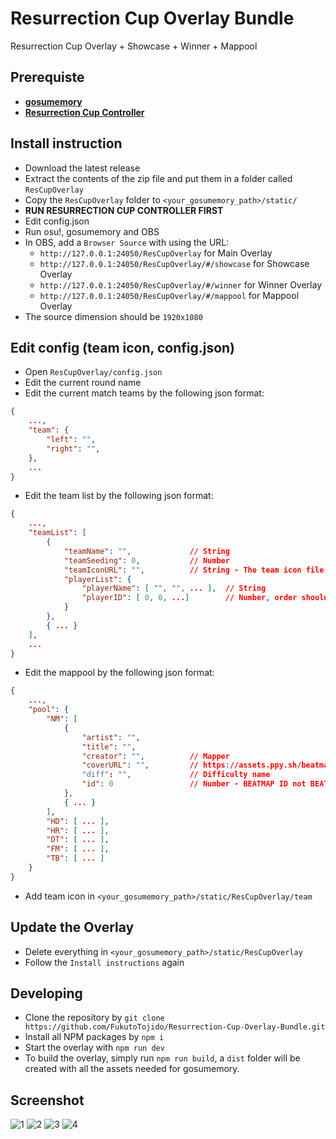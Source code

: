 # Resurrection Cup Overlay Bundle
Resurrection Cup Overlay + Showcase + Winner + Mappool

## Prerequiste
- **[gosumemory](https://github.com/l3lackShark/gosumemory)**
- **[Resurrection Cup Controller](https://github.com/FukutoTojido/Resurrection-Cup-Overlay-Controller)**

## Install instruction
- Download the latest release
- Extract the contents of the zip file and put them in a folder called `ResCupOverlay`
- Copy the `ResCupOverlay` folder to `<your_gosumemory_path>/static/`
- **RUN RESURRECTION CUP CONTROLLER FIRST**
- Edit config.json
- Run osu!, gosumemory and OBS
- In OBS, add a `Browser Source` with using the URL:
  - `http://127.0.0.1:24050/ResCupOverlay` for Main Overlay
  - `http://127.0.0.1:24050/ResCupOverlay/#/showcase` for Showcase Overlay
  - `http://127.0.0.1:24050/ResCupOverlay/#/winner` for Winner Overlay
  - `http://127.0.0.1:24050/ResCupOverlay/#/mappool` for Mappool Overlay
- The source dimension should be `1920x1080`
  
## Edit config (team icon, config.json)
- Open `ResCupOverlay/config.json`
- Edit the current round name
- Edit the current match teams by the following json format:
```json
{
	...,
 	"team": {
		"left": "",
		"right": "",
	},
	...
}
```
- Edit the team list by the following json format:
```json
{
	...,
	"teamList": [
		{
			"teamName": "",				// String
			"teamSeeding": 0,			// Number
			"teamIconURL": "",			// String - The team icon file name in /team
			"playerList": {
				"playerName": [ "", "", ... ],	// String
				"playerID": [ 0, 0, ...]		// Number, order should match with playerName above
			}
		},
		{ ... }
	],
	...
}
```
- Edit the mappool by the following json format:
```json
{
	...,
	"pool": {
		"NM": [
			{
				"artist": "",
				"title": "",
				"creator": "",			// Mapper
				"coverURL": "",			// https://assets.ppy.sh/beatmaps/<beatmapset-id>/covers/slimcover@2x.jpg
				"diff":	"",				// Difficulty name
				"id": 0					// Number - BEATMAP ID not BEATMAPSET ID
			},
			{ ... }
		],
		"HD": [ ... ],
		"HR": [ ... ],
		"DT": [ ... ],
		"FM": [ ... ],
		"TB": [ ... ]
	}
}
```
- Add team icon in `<your_gosumemory_path>/static/ResCupOverlay/team`

## Update the Overlay
- Delete everything in `<your_gosumemory_path>/static/ResCupOverlay`
- Follow the `Install instructions` again

## Developing
- Clone the repository by `git clone https://github.com/FukutoTojido/Resurrection-Cup-Overlay-Bundle.git`
- Install all NPM packages by `npm i`
- Start the overlay with `npm run dev`
- To build the overlay, simply run `npm run build`, a `dist` folder will be created with all the assets needed for gosumemory.

## Screenshot
![1](https://i.imgur.com/lD66x9e.png)
![2](https://i.imgur.com/IXvYb2U.jpeg)
![3](https://i.imgur.com/VrzUaFN.png)
![4](https://i.imgur.com/R8gIK2W.png)
